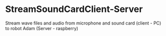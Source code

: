 # StreamSoundCardClient-Server
Stream wave files and audio from microphone and sound card (client - PC) to robot Adam (Server - raspberry)
